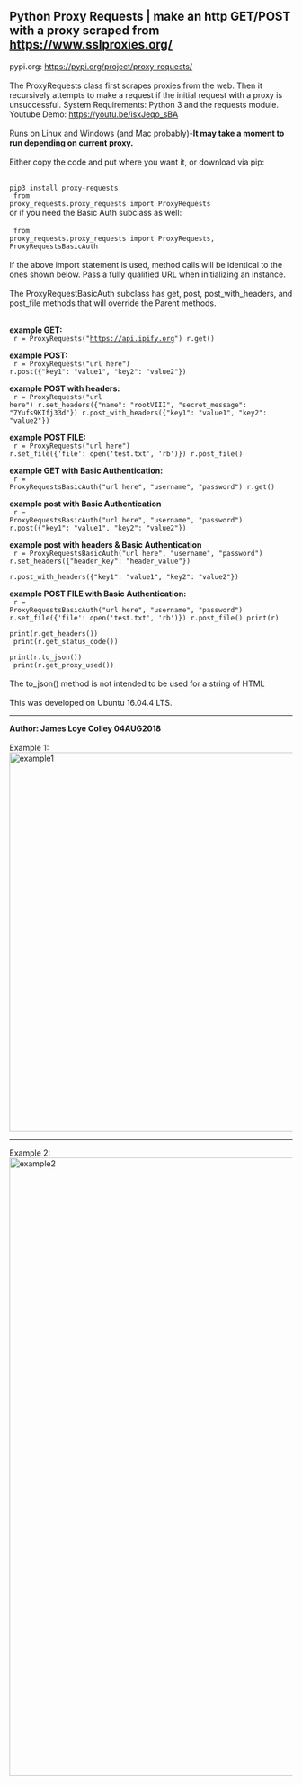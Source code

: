## Python Proxy Requests | make an http GET/POST with a proxy scraped from https://www.sslproxies.org/
pypi.org: https://pypi.org/project/proxy-requests/
<br><br>
The ProxyRequests class first scrapes proxies from the web. Then it recursively attempts to make a request if the initial request with a proxy is unsuccessful. System Requirements: Python 3 and the requests module.
<br> Youtube Demo:  https://youtu.be/isxJeqo_sBA
<br><br>
Runs on Linux and Windows (and Mac probably)-<b>It may take a moment to run depending on current proxy.</b>
<br><br>
Either copy the code and put where you want it, or download via pip:
<br><br>
<code>
pip3 install proxy-requests
</code>
<br>
<code>
from proxy_requests.proxy_requests import ProxyRequests
</code>
<br>
or if you need the Basic Auth subclass as well:
<br><br>
<code>
from proxy_requests.proxy_requests import ProxyRequests, ProxyRequestsBasicAuth
</code>
<br><br>
If the above import statement is used, method calls will be identical to the ones shown below. Pass a fully qualified URL when initializing an instance.
<br><br>
The ProxyRequestBasicAuth subclass has get, post, post_with_headers, and post_file methods that will override the Parent methods.
<br><br>

<b>example GET:</b><br>
<code>
  r = ProxyRequests("https://api.ipify.org")
  r.get()
</code>

<b>example POST:</b><br>
<code>
  r = ProxyRequests("url here")
  r.post({"key1": "value1", "key2": "value2"})
</code>

<b>example POST with headers:</b><br>
<code>
  r = ProxyRequests("url here")
  r.set_headers({"name": "rootVIII", "secret_message": "7Yufs9KIfj33d"})
  r.post_with_headers({"key1": "value1", "key2": "value2"})
</code>

<b>example POST FILE:</b><br>
<code>
  r = ProxyRequests("url here")
  r.set_file({'file': open('test.txt', 'rb')})
  r.post_file()
</code>

<b>example GET with Basic Authentication:</b><br>
<code>
  r = ProxyRequestsBasicAuth("url here", "username", "password")
  r.get()
</code>

<b>example post with Basic Authentication</b><br>
<code>
  r = ProxyRequestsBasicAuth("url here", "username", "password")
  r.post({"key1": "value1", "key2": "value2"})
</code>

<b>example post with headers & Basic Authentication</b><br>
<code>
  r = ProxyRequestsBasicAuth("url here", "username", "password")
  r.set_headers({"header_key": "header_value"})<br>
  r.post_with_headers({"key1": "value1", "key2": "value2"})
</code>

<b>example POST FILE with Basic Authentication:</b><br>
<code>
  r = ProxyRequestsBasicAuth("url here", "username", "password")
  r.set_file({'file': open('test.txt', 'rb')})
  r.post_file()
  print(r)<br>
  print(r.get_headers())<br>
  print(r.get_status_code())<br>
  print(r.to_json())<br>
  print(r.get_proxy_used())
</code>
<br><br>
The to_json() method is not intended to be used for a string of HTML
<br><br>
This was developed on Ubuntu 16.04.4 LTS.
<hr>
<b>Author: James Loye Colley  04AUG2018</b><br><br>
Example 1:<br>
<img src="https://github.com/rootVIII/proxy_requests/blob/master/example.png" alt="example1" height="675" width="950"><hr>
Example 2:<br>
<img src="https://github.com/rootVIII/proxy_requests/blob/master/example_post_with_headers.png" alt="example2" height="1100" width="950">
